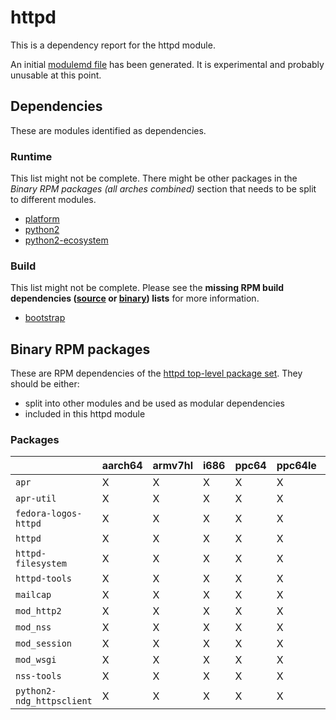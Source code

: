 # httpd
This is a dependency report for the httpd module.

An initial [modulemd file](httpd.yaml) has been generated. It is experimental and probably unusable at this point.
## Dependencies
These are modules identified as dependencies.
### Runtime
This list might not be complete. There might be other packages in the *Binary RPM packages (all arches combined)* section that needs to be split to different modules.
* [platform](../platform)
* [python2](../python2)
* [python2-ecosystem](../python2-ecosystem)
### Build
This list might not be complete.
Please see the **missing RPM build dependencies ([source](all/buildtime-source-packages-short.txt) or [binary](all/buildtime-binary-packages-short.txt)) lists** for more information.
* [bootstrap](../bootstrap)
## Binary RPM packages
These are RPM dependencies of the [httpd top-level package set](httpd.csv). They should be either:
* split into other modules and be used as modular dependencies
* included in this httpd module
### Packages
| |aarch64 |armv7hl |i686 |ppc64 |ppc64le |s390x |x86_64 |
|---|---|---|---|---|---|---|---|
| `apr` | X | X | X | X | X | X | X |
| `apr-util` | X | X | X | X | X | X | X |
| `fedora-logos-httpd` | X | X | X | X | X | X | X |
| `httpd` | X | X | X | X | X | X | X |
| `httpd-filesystem` | X | X | X | X | X | X | X |
| `httpd-tools` | X | X | X | X | X | X | X |
| `mailcap` | X | X | X | X | X | X | X |
| `mod_http2` | X | X | X | X | X | X | X |
| `mod_nss` | X | X | X | X | X | X | X |
| `mod_session` | X | X | X | X | X | X | X |
| `mod_wsgi` | X | X | X | X | X | X | X |
| `nss-tools` | X | X | X | X | X | X | X |
| `python2-ndg_httpsclient` | X | X | X | X | X | X | X |
